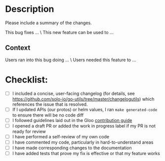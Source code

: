 # Description

Please include a summary of the changes.

This bug fixes ... \ This new feature can be used to ...

## Context

Users ran into this bug doing ... \ Users needed this feature to ...

# Checklist:

- [ ] I included a concise, user-facing changelog (for details, see https://github.com/solo-io/go-utils/tree/master/changelogutils) which references the issue that is resolved.
- [ ] If I updated APIs (our protos) or helm values, I ran `make generated-code` to ensure there will be no code diff
- [ ] I followed guidelines laid out in the Gloo [contribution guide](https://docs.solo.io/gloo/latest/contributing/)
- [ ] I opened a draft PR or added the work in progress label if my PR is not ready for review
- [ ] I have performed a self-review of my own code
- [ ] I have commented my code, particularly in hard-to-understand areas
- [ ] I have made corresponding changes to the documentation
- [ ] I have added tests that prove my fix is effective or that my feature works